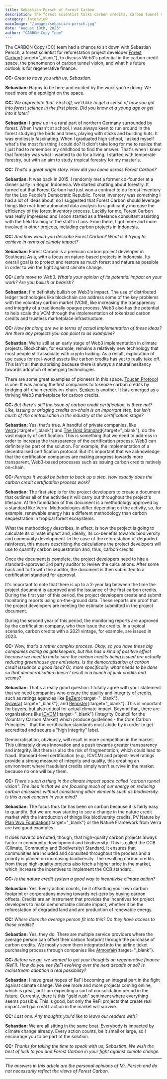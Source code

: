 ```yaml
---
title: Sebastian Persch of Forest Carbon
description: The forest scientist talks carbon credits, carbon tunnel vision, and Web3.
category: Interview
mainImage: "/images/sebastian-persch.jpg"
date: "August 18th, 2023"
author: "CARBON Copy Team"
---
```


The CARBON Copy (CC) team had a chance to sit down with Sebastian Persch, a forest scientist for reforestation project developer [Forest Carbon](https://forestcarbon.com){:target="_blank"}, to discuss Web3's potential in the carbon credit space, the phenomenon of carbon tunnel vision, and what his future outlook is for regenerative finance.

**CC:** *Great to have you with us, Sebastian.*

**Sebastian:** Happy to be here and excited by the work you're doing. We need more of a spotlight on the space.

**CC:** *We appreciate that. First off, we'd like to get a sense of how you got into forest science in the first place. Did you know at a young age or get into it later?*

**Sebastian:** I grew up in a rural part of northern Germany surrounded by forest. When I wasn't at school, I was always keen to run around in the forest studying the birds and trees, playing with sticks and building huts. It was endlessly fascinating. When I graduated high school, I asked myself what's the most fun thing I could do? It didn't take long for me to realize that I just had to remember my childhood to find the answer. That's when I knew that forestry was what I wanted to do for a living. I started with temperate forestry, but with an aim to study tropical forestry for my master's.

**CC:** *That's a great origin story. How did you come across Forest Carbon?*

**Sebastian:** It was back in 2015. I randomly met a former co-founder at a dinner party in Bogor, Indonesia. We started chatting about forestry. It turned out that Forest Carbon had just won a contract to do forest inventory for the Lao People's Democratic Republic. Forest inventory was something I had a lot of ideas about, so I suggested that Forest Carbon should leverage things like real-time automated data analysis to significantly increase the efficiency of the forest inventory process. Luckily for me, Forest Carbon was really impressed and I soon started as a freelance consultant assisting with the field training of the staff in Laos. From there, I got more and more involved in other projects, including carbon projects in Indonesia.

**CC:** *And how would you describe Forest Carbon? What is it trying to achieve in terms of climate impact?*

**Sebastian:** Forest Carbon is a premium carbon project developer in Southeast Asia, with a focus on nature-based projects in Indonesia. Its overall goal is to protect and restore as much forest and nature as possible in order to win the fight against climate change.

**CC:** *Let's move to Web3. What's your opinion of its potential impact on your work? Are you bullish or bearish?*

**Sebastian:** I'm definitely bullish on Web3's impact. The use of distributed ledger technologies like blockchain can address some of the key problems with the voluntary carbon market (VCM), like increasing the transparency and integrity of a traditionally opaque process. Web3 also has the potential to help scale the VCM through the implementation of tokenized carbon credits and trustless marketplace infrastructure.

**CC:** *How far along are we in terms of actual implementation of these ideas? Are there any projects you can point to as examples?*

**Sebastian:** We're still at an early stage of Web3 implementation in climate projects. Blockchain, for example, remains a relatively new technology that most people still associate with crypto trading. As a result, exploration of use cases for real-world assets like carbon credits has yet to really take off. This isn't all that surprising because there is always a natural hesitancy towards adoption of emerging technologies.

There are some great examples of pioneers in this space. [Toucan Protocol](/project/toucan-protocol/) is one. It was among the first companies to tokenize carbon credits by bridging off-chain credits on-chain. [Senken](/project/senken/) is another. It has emerged as a thriving Web3 marketplace for carbon credits.

**CC:** *But there's still the issue of carbon credit certification, is there not? Like, issuing or bridging credits on-chain is an important step, but isn't much of the centralisation in the industry at the certification stage?*

**Sebastian:** Yes, that's true. A handful of private companies, like [Verra](https://verra.org){:target="_blank"} and [The Gold Standard](https://www.goldstandard.org){:target="_blank"}, do the vast majority of certification. This is something that we need to address in order to increase the transparency of the certification process. Web3 can definitely be part of the solution. For example, the implementation of a decentralised certification protocol. But it's important that we acknowledge that the certification companies are making progress towards more transparent, Web3-based processes such as issuing carbon credits natively on-chain.

**CC:** *Perhaps it would be better to back up a step. How exactly does the carbon credit certification process work?*

**Sebastian:** The first step is for the project developers to create a document that outlines all of the activities it will carry out throughout the project's lifespan. At the foundation of this document is a methodology approved by a standard like Verra. Methodologies differ depending on the activity, so, for example, renewable energy has a different methodology than carbon sequestration in tropical forest ecosystems.

What the methodology describes, in effect, is how the project is going to calculate its climate impact and, ideally, its co-benefits towards biodiversity and community development. In the case of the reforestation of degraded rainforest, this means describing the calculations the project developers will use to quantify carbon sequestration and, thus, carbon credits.

Once the document is complete, the project developers need to hire a standard-approved 3rd party auditor to review the calculations. After some back and forth with the auditor, the document is then submitted to a certification standard for approval.

It's important to note that there is up to a 2-year lag between the time the project document is approved and the issuance of the first carbon credits. During the first year of this period, the project developers create and submit monitoring reports using on-the-ground data. These reports are proof that the project developers are meeting the estimate submitted in the project document.

During the second year of this period, the monitoring reports are approved by the certification company, who then issue the credits. In a typical scenario, carbon credits with a 2021 vintage, for example, are issued in 2023.

**CC:** *Wow, that's a rather complex process. Okay, so you have these big companies acting as gatekeepers, but this has a kind of positive effect because we need to make sure the carbon credits being issued are actually reducing greenhouse gas emissions. Is the democratisation of carbon credit issuance a good idea? Or, more specifically, what needs to be done so that democratisation doesn't result in a bunch of junk credits and scams?*

**Sebastian:** That's a really good question. I totally agree with your statement that we need companies who ensure the quality and integrity of credits, such as ratings agencies like [BeZero](https://bezerocarbon.com){:target="_blank"}, [Sylvera](https://www.sylvera.com){:target="_blank"}, and [Renoster](https://www.renoster.co){:target="_blank"}. This is important for buyers, but also critical for actual climate impact. Beyond that, there are organisations like [ICVCM](https://icvcm.org){:target="_blank"} (Integrity Council for the Voluntary Carbon Market) which produce guidelines - the Core Carbon Principles - that the certification standards must abide by in order to get accredited  and secure a "high integrity" label.

Democratisation, obviously, will result in more competition in the market. This ultimately drives innovation and a push towards greater transparency and integrity. But there is also the risk of fragmentation, which could lead to fraud. Standard-level certification (e.g., ICVCM) and project-level ratings provide a strong measure of integrity and quality, this creating an environment where fraudulent credits simply won't survive in the market because no one will buy them.

**CC:** *There's such a thing in the climate impact space called "carbon tunnel vision". The idea is that we are focusing much of our energy on reducing carbon emissions without considering other elements such as biodiversity. Is this a real concern in your mind?*

**Sebastian:** The focus thus far has been on carbon because it is fairly easy to quantify. But we are now starting to see a change in the nature credit market with the introduction of things like biodiversity credits. PV Nature by [Plan Vivo Foundation](https://www.plantvivo.org){:target="_blank"} or the Nature Framework from Verra are two good examples.

It does have to be noted, though, that high-quality carbon projects always factor in community development and biodiversity. This is called the CCB (Climate, Community and Biodiversity) Standard. It ensures that communities are included and consulted throughout the process and a priority is placed on increasing biodiversity. The resulting carbon credits from these high-quality projects also fetch a higher price in the market, which increase the incentives to implement the CCB standard.

**CC:** *Is the nature credit system a good way to incentivise climate action?*

**Sebastian:** Yes. Every action counts, be it offsetting your own carbon footprint or corporations moving towards net-zero by buying carbon offsets. Credits are an instrument that provides the incentives for project developers to make demonstrable climate impact, whether it be the reforestation of degraded land and are production of renewable energy.

**CC:** *Where does the average person fit into this? Do they have access to these credits?*

**Sebastian:** Yes, they do. There are multiple service providers where the average person can offset their carbon footprint through the purchase of carbon credits. We mostly seem them integrated into the airline ticket purchasing process through companies like [Atmosfair](https://www.atmosfair.de/en/){:target="_blank"}.

**CC:** *Before we go, we wanted to get your thoughts on regenerative finance (ReFi). How do you see ReFi evolving over the next decade or so? Is mainstream adoption a real possibility?*

**Sebastian:** I have great hopes of ReFi becoming an integral part in the fight against climate change. We see more and more projects coming online, which is great, but I am expecting a sort of consolidation period in the future. Currently, there is this "gold rush" sentiment where everything seems possible. This is good, but only the ReFi projects that create real impact and gain real traction in the market will survive.

**CC:** *Last one. Any thoughts you'd like to leave our readers with?*

**Sebastian:** We are all sitting in the same boat. Everybody is impacted by climate change already. Every action counts, be it small or large, so I encourage you to be part of the solution.

**CC:** *Thanks for taking the time to speak with us, Sebastian. We wish the best of luck to you and Forest Carbon in your fight against climate change.*

---

*The answers in this article are the personal opinions of Mr. Persch and do not necessarily reflect the views of Forest Carbon.*
